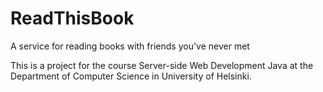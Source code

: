 # ReadThisBook
A service for reading books with friends you've never met


This is a project for the course Server-side Web Development Java at the Department of Computer Science in University of Helsinki.
